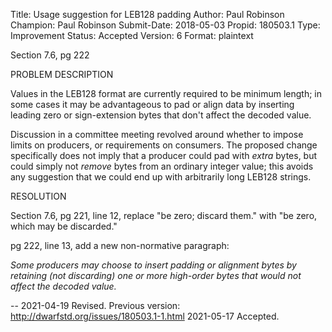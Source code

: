 Title:       Usage suggestion for LEB128 padding
Author:      Paul Robinson
Champion:    Paul Robinson
Submit-Date: 2018-05-03
Propid:      180503.1
Type:        Improvement
Status:      Accepted
Version:     6
Format:      plaintext

Section 7.6, pg 222

PROBLEM DESCRIPTION

Values in the LEB128 format are currently required to be minimum 
length; in some cases it may be advantageous to pad or align data 
by inserting leading zero or sign-extension bytes that don't affect 
the decoded value.

Discussion in a committee meeting revolved around whether to impose
limits on producers, or requirements on consumers.  The proposed 
change specifically does not imply that a producer could pad with 
*extra* bytes, but could simply not *remove* bytes from an ordinary
integer value; this avoids any suggestion that we could end up with
arbitrarily long LEB128 strings.

RESOLUTION

Section 7.6, pg 221, line 12, replace "be zero; discard them."
with "be zero, which may be discarded."

pg 222, line 13, add a new non-normative paragraph:

*Some producers may choose to insert padding or alignment bytes by 
retaining (not discarding) one or more high-order bytes that would 
not affect the decoded value.*

--
2021-04-19 Revised.  Previous version: http://dwarfstd.org/issues/180503.1-1.html
2021-05-17 Accepted.
